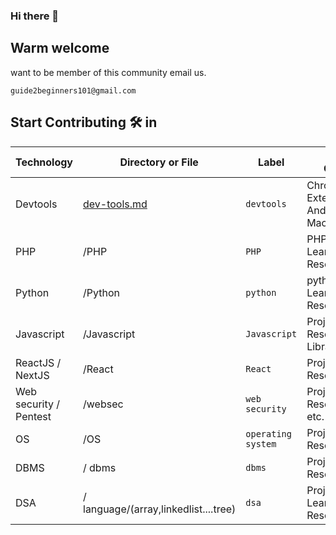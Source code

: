### Hi there 👋
## Warm welcome 
want to be member of this community email us.
```
guide2beginners101@gmail.com
```
## Start Contributing 🛠 in

| Technology | Directory or File | Label | What to Contribute?|
|------------|------------|-------|--------------------------|
| Devtools   | [dev-tools.md](./dev-tools.md) | `devtools`| Chrome Extentions, iOS or Android Apps, Mac, Web tools|
| PHP        | /PHP | `PHP`| PHP Projects, Learning Resources, etc.|
| Python        | /Python | `python`| python Projects, Learning Resources, etc.|
| Javascript        | /Javascript | `Javascript`| Projects, Learning Resources, Libraries etc.|
|  ReactJS / NextJS     | /React | `React`| Projects, Learning Resources,  etc.|
| Web security / Pentest | /websec | `web security` | Projects, Learning Resources, tools etc. |
| OS | /OS | `operating system` | Projects, Learning Resources etc. |
| DBMS | / dbms | `dbms` | Projects, Learning Resources  etc. |
| DSA | / language/(array,linkedlist....tree) | `dsa` | Projects,Questions, Learning Resources  etc. |

